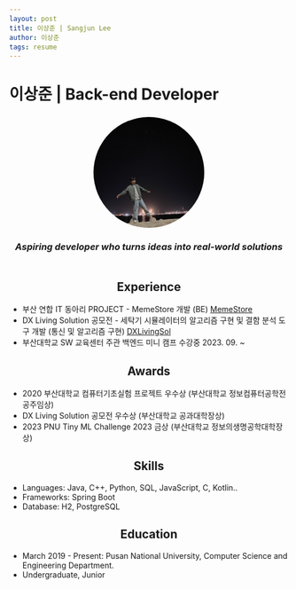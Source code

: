 ```yaml
---
layout: post
title: 이상준 | Sangjun Lee
author: 이상준
tags: resume
---
```


# 이상준 | Back-end Developer


<h3 align="center">
  <img src="../images/profile.jpg" alt="프로필 사진" style="width: 200px; height: 200px; object-fit: cover; border-radius: 50%;"><br><br>
  <i>Aspiring developer who turns ideas into real-world solutions</i><br><br>
</h3>

<h2 align="center">
  <b>Experience</b><br>
</h2>

- 부산 연합 IT 동아리 PROJECT - MemeStore 개발 (BE) [MemeStore](https://github.com/WebPHub/MemeStore) 
- DX Living Solution 공모전 - 세탁기 시뮬레이터의 알고리즘 구현 및 결함 분석 도구 개발 (통신 및 알고리즘 구현) [DXLivingSol](https://github.com/J-1ac/DXLivingSol)
- 부산대학교 SW 교육센터 주관 백엔드 미니 캠프 수강중 2023. 09. ~

<h2 align="center">
  <b>Awards</b><br>
</h2>

- 2020 부산대학교 컴퓨터기초실험 프로젝트 우수상 (부산대학교 정보컴퓨터공학전공주임상)
- DX Living Solution 공모전 우수상 (부산대학교 공과대학장상)
- 2023 PNU Tiny ML Challenge 2023 금상 (부산대학교 정보의생명공학대학장상)

<h2 align="center">
  <b>Skills</b><br>
</h2>

- Languages: Java, C++, Python, SQL, JavaScript, C, Kotlin..
- Frameworks: Spring Boot
- Database: H2, PostgreSQL

<h2 align="center">
  <b>Education</b><br>
</h2>

- March 2019 - Present: Pusan National University, Computer Science and Engineering Department.
- Undergraduate, Junior